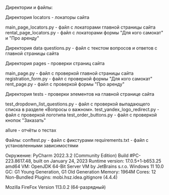 Директории и файлы: 

Директория locators - локаторы сайта

main_page_locators.py - файл с локаторами главной страницы сайта
rental_page_locators.py - файл с локаторами формы "Для кого самокат" и "Про аренду" 

Директория data
questions.py - файл с текстом вопросов и ответов с главной страницы сайта

Директория pages - проверки страниц сайта

main_page.py - файл с проверкой главной страницы сайта
registration_form.py - файл с проверкой формы "Для кого самокат"
rent_page.py - файл с проверкой формы "Про аренду"

Директория tests -  проверки элементов на главной странице сайта

test_dropdown_list_questions.py  - файл с проверкой выпадающего списка в разделе «Вопросы о важном».
test_yandex_logo_redirect.py - файл c проверкой логотипа
test_order_buttons.py - файл с проверкой кнопок "Заказать"

allure - отчёты о тестах

Файлы:
conftest.py - файл с фикстурами
requirements.txt - файл с установленными зависимостями

Окружение:
PyCharm 2022.3.2 (Community Edition)
Build #PC-223.8617.48, built on January 24, 2023
Runtime version: 17.0.5+1-b653.25 amd64
VM: OpenJDK 64-Bit Server VM by JetBrains s.r.o.
Windows 11 10.0
GC: G1 Young Generation, G1 Old Generation
Memory: 1964M
Cores: 12
Non-Bundled Plugins:
mobi.hsz.idea.gitignore (4.4.4)

Mozilla FireFox Version 113.0.2 (64-разрядный)

